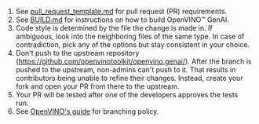 1. See [pull_request_template.md](./pull_request_template.md) for pull request (PR) requirements.
2. See [BUILD.md](./src/docs/BUILD.md) for instructions on how to build OpenVINO™ GenAI.
3. Code style is determined by the file the change is made in. If ambiguous, look into the neighboring files of the same type. In case of contradiction, pick any of the options but stay consistent in your choice.
4. Don't push to the upstream repository (https://github.com/openvinotoolkit/openvino.genai/). After the branch is pushed to the upstream, non-admins can't push to it. That results in contributors being unable to refine their changes. Instead, create your fork and open your PR from there to the upstream.
5. Your PR will be tested after one of the developers approves the tests run.
6. See [OpenVINO's guide](https://github.com/openvinotoolkit/openvino/blob/71ee9cc42ec63b3affb2801dbbc4a77e6d8003f6/CONTRIBUTING_PR.md#branching-policy) for branching policy.
